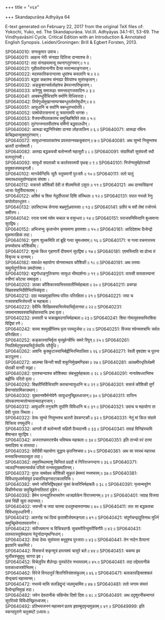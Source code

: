 +++
title = "०६४"

+++
Skandapurāṇa Adhyāya 64

E-text generated on February 22, 2017 from the original TeX files of: Yokochi, Yuko, ed. The Skandapurāṇa. Vol.III. Adhyāyas 34.1-61, 53-69. The Vindhyavāsinī Cycle. Critical Edition with an Introduction & Annotated English Synopsis. Leiden/Groningen: Brill & Egbert Forsten, 2013.

SP0640010: सनत्कुमार उवाच।  
SP0640011: आहत्य भेरीः संनाह्या दितिजा दानवाश्च ते।  
SP0640012: तदा संनाहयामासू रथनागतुरंगमान्॥ १॥  
SP0640021: गृहीततोयानानीय दैत्या मत्तान्मतङ्गजान्।  
SP0640022: मदस्फातिकरान्दत्त्वा धूपांश्च कवलानि च॥ २॥  
SP0640031: बद्ध्वा कक्षाश्च संनाह्या ग्रैवेयांश्च सुसंस्कृतान्।  
SP0640032: अङ्कुशान्सर्वलोहांश्च हेमरत्नपरिष्कृतान्।  
SP0640033: करेणुषु समारूढाः समन्ताद्गजसादिनः॥ ३॥  
SP0640041: आबबन्धुर्विचित्राणि वर्माणि विधिवत्तदा।  
SP0640042: तिर्यगूर्ध्वमुखान्सम्यग्बबन्धुस्तोमरेषुधीन्॥ ४॥  
SP0640051: आयुधानि च सर्वाणि बबन्धुरुभयोरपि।  
SP0640052: पार्श्वयोरासनानां तु त्रयाणामपि भागशः।  
SP0640053: वैजयन्तीपताकाश्च समुच्छिश्रियिरे ततः॥ ५॥  
SP0640061: तुरंगान्स्नातपीतांश्च वर्मिणो बद्धवालधीन्।  
SP0640062: आरूढा बद्धनिस्त्रिंशा दानवा लोहजालिनः॥ ६॥
SP0640071: आरूढा रथिनः केचिद्रथान्युक्ततुरंगमान्।  
SP0640072: सायुधान्सपताकांश्च प्रयस्तान्स्वक्षकूबरान्॥ ७॥
SP0640081: अथ सुम्भो निसुम्भश्च भ्रातरौ दानवेश्वरौ।  
SP0640082: आरुह्य बद्धकवचौ बलोन्मत्तौ महासुरौ॥ ८॥
SP0640091: संग्रामिकौ सुसंयत्तौ रथौ वल्गत्तुरंगमौ।  
SP0640092: सायुधौ सपताकौ च कार्तस्वरमयौ पृथक्॥ ९॥
SP0640101: निर्जग्मतुर्महोरस्कौ प्रयुक्तजयमङ्गलौ।  
SP0640102: मागधैर्वन्दिभिः सूतैः स्तूयमानौ पुरःसरैः॥ १०॥
SP0640111: ततो यातुं समारब्धास्तूर्याण्याहत्य संघशः।  
SP0640112: यत्रास्ते कौशिकी देवी तं शैलमभितो ऽसुराः॥ ११॥
SP0640121: अथ दानवसिंहानां ध्वजाः पेतुर्यियासताम्।  
SP0640122: अशिवं च शिवा नेदुर्दीप्तायां दिशि संस्थिताः॥ १२॥
SP0640131: पपात नभसो रेणुः कपोतोदरधूसरः।  
SP0640132: उपरिष्टाच्च सेनाया बभ्रमुर्गृध्रवायसाः॥ १३॥
SP0640141: प्रतीपं च ववौ तेषां रजोगर्भः समीरणः।  
SP0640142: ररास परुषं व्योम चचाल च वसुन्धरा॥ १४॥
SP0640151: पराजयनिमित्तानि बुध्यमानाः सुरद्विषः।  
SP0640152: अभिजग्मुः कृतान्तेन कृष्यमाणा इवावशाः॥ १५॥
SP0640161: आदिदेशाथ दैत्येन्द्रो मूकमारक्षिकं तदा।  
SP0640162: गृहाण शुल्कमिति तां ब्रूहि गत्वा सुमध्यमाम्॥ १६॥
SP0640171: स गत्वा वचनात्तस्य प्रणम्योवाच कौशिकीम्।  
SP0640172: शुल्कं किल गृहाणार्ये दीयमानं सुरद्विषा॥ १७॥
SP0640181: एवमस्त्विति सा प्रोच्य तं विसृज्य च दानवम्।  
SP0640182: व्यवर्धत महायोगा योगमास्थाय कौशिकी॥ १८॥
SP0640191: अथ तस्याः समुत्पेदुर्गात्रेभ्यः प्रमदोत्तमाः।  
SP0640192: बद्धगोधाङ्गुलित्राणाः सायुधा भीमदर्शनाः॥ १९॥
SP0640201: वायसी वायसास्यानां स्त्रीणां कोट्या समावृता।  
SP0640202: उपका कौशिकास्याभिस्तावतीभिर्महाबला॥ २०॥
SP0640211: प्रचण्डा सिंहवक्त्राभिर्देवीभिरभिसंवृता।  
SP0640212: उग्रा व्याघ्रमुखाभिश्च परितः परिरक्षिता॥ २१॥
SP0640221: जया च गजवक्त्राभिर्जयन्ती च महाबला।  
SP0640222: देवीभिः शिखिवक्त्राभिरमेयाभिर्वृतानघा॥ २२॥
SP0640231: जयमानाश्ववक्त्राभिर्हंसास्याभिः प्रभा वृता।  
SP0640232: प्रभावती च चक्राह्ववदनाभिर्महाबला॥ २३॥
SP0640241: शिवा गोमायुवक्त्राभिरशिवा विद्विषां रणे।  
SP0640242: सरमा श्वमुखीभिश्च वृता परमदुर्जया॥ २४॥
SP0640251: विजया श्येनवक्त्राभिः सर्वतः परिरक्षिता।  
SP0640252: कङ्कास्याभिर्वृता मृत्युर्हन्त्रीभिः समरे रिपून्॥ २५॥
SP0640261: नियतिर्मद्गुवक्त्राभिर्दुर्जयाभिः परैर्युधि।  
SP0640262: अशनिः कुक्कुटास्याभिर्बह्वीभिरभिपालिता॥ २६॥
SP0640271: रेवती वृषदंशा च पूतना कटपूतना।  
SP0640272: आलम्बा किंनरी षष्ठी शकुनिर्मुखमण्डिका॥ २७॥
SP0640281: अलक्ष्मीरधृतिर्लक्ष्मी पोतकी वानरी स्पृहा।  
SP0640282: एताश्चान्याश्च कौशिक्याः संबभूवुर्महाबलाः॥ २८॥
SP0640291: नानावेषधराभिश्च बह्वीभिः परितो वृताः।  
SP0640292: बिभ्रतीभिर्विचित्राणि कवचान्यायुधानि च॥ २९॥
SP0640301: ससर्ज कौशिकी तूर्णं हैमान्सांग्रामिकान्रथान्।  
SP0640302: युक्तानश्वैर्मनोवेगैः सायुधानुच्छ्रितध्वजान्॥ ३०॥
SP0640311: वाजिनः सोपकरणान्मत्तोन्मत्तान्मतङ्गजान्।  
SP0640312: आयुधानि तनुत्राणि तूर्याणि विविधानि च॥ ३१॥
SP0640321: उवाच च महायोगा ता देवीः पुरतः स्थिताः।  
SP0640322: देव्यः सुम्भो निसुम्भश्च भ्रातरौ देवकण्टकौ॥ ३२॥
SP0640331: नेतुं मां किल संग्रामे विजित्य रणमूर्धनि।  
SP0640332: आगतौ तौ बलोन्मत्तौ सहितौ दैत्यदानवैः॥ ३३॥
SP0640341: तावहं विनिहंस्यामि शेषान्हत सुरद्विषः।  
SP0640342: अजराश्चामराश्चैव भविष्यथ महाबलाः॥ ३४॥
SP0640351: इति ताभ्यो वरं दत्त्वा समादिश्य च तास्तदा।  
SP0640352: देवीर्देवी महायोगा युद्धाय कृतनिश्चया॥ ३५॥
SP0640361: अथ सा स्वरथं महारथा मनसाचिन्तयदच्युता तदा।  
SP0640362: तमुपस्थितमाशु चिन्तितं प्रददौ यं गिरिराजनन्दना॥ ३६॥
SP0640371: ज्वलदग्निसमानवर्चसं परितो रत्नमयूखमालिनम्।  
SP0640372: पुरतः समवेक्ष्य कौशिकी सुकृतं हेममयं नभश्चरम्॥ ३७॥
SP0640381: विविधायुधवर्मसंयुतं प्रचलत्पिङ्गसटाकलापिभिः।  
SP0640382: समरे जयिभिर्द्विषद्बलं युक्तं केसरिभिर्महाबलैः॥ ३८॥
SP0640391: नृत्यन्मयूरेण विकीर्णभासा समुच्छ्रितेनातितरां दृढेन।  
SP0640392: हैमेन रत्नद्युतिभास्वरेण ध्वजप्रवेकेन विराजमानम्॥ ३९॥
SP0640401: जग्राह विजया छत्त्रं सिंही सूता तदाभवत्।  
SP0640402: जयन्ती च जया चास्या दधतुश्चामराण्यथ॥ ४०॥
SP0640411: ततः सा बद्धकवचा विविधायुधधारिणी।  
SP0640412: आरुरोह रथं दिव्यं कृताशीर्जयमङ्गला॥ ४१॥
SP0640421: संपूर्णचन्द्रद्युतिनाथ मूर्ध्नि समुच्छ्रितेनातपवारणेन।  
SP0640422: संवीज्यमाना च विचित्रदण्डैः सुचामरैरिन्दुमरीचिगौरैः॥ ४२॥
SP0640431: ततस्तास्तूर्यमाहत्य नेदुर्नादान्पृथग्विधान्।  
SP0640432: देव्या देव्यः सुसंयत्ता बभूवुश्च पुरःसराः॥ ४३॥
SP0640441: तेन नादेन दैत्यानां हृदयानि चकम्पिरे।  
SP0640442: विससर्ज शकृन्मूत्रं हस्त्यश्वं चासुरे बले॥ ४४॥
SP0640451: चकम्प इव भूर्लोकश्चुक्षुभुः सागरा इव।  
SP0640452: विचेलुरिव शैलेन्द्राः पुस्फोटेव नभस्तलम्॥ ४५॥
SP0640461: तदा तद्देवतानीकं पताकाध्वजशोभितम्।  
SP0640462: विरेजे विनदत्तूर्यं शितनिस्त्रिंशसंकुलम्॥ ४६॥
SP0640471: बलाकापङ्क्तिशबलं सेन्द्रचापं महास्वनम्।  
SP0640472: नभस्ये मासि सतडिद्वृन्दं जलमुचामिव॥ ४७॥
SP0640481: ततो जगाम संयत्तं दैत्येन्द्राभिमुखं तदा।  
SP0640482: जवेन देवतानीकं संक्षिप्येव दिशो दिशः॥ ४८॥
SP0640491: अथ ददृशुरनीकमागतं सुररिपवो विविधोच्छ्रितध्वजम्।  
SP0640492: प्रतिभयजननं महास्वनं प्रलय इवाम्बुदवृन्दमुन्नतम्॥ ४९॥
SP0649999: इति स्कन्दपुराणे चतुःषष्टो ऽध्यायः॥
